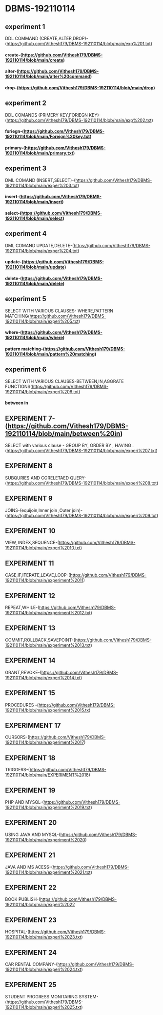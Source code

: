 # DBMS-192110114
## experiment 1
DDL COMMAND (CREATE,ALTER,DROP)-(https://github.com/Vithesh179/DBMS-192110114/blob/main/exp%201.txt)
#### create-(https://github.com/Vithesh179/DBMS-192110114/blob/main/create)
#### alter-(https://github.com/Vithesh179/DBMS-192110114/blob/main/alter%20command)
#### drop-(https://github.com/Vithesh179/DBMS-192110114/blob/main/drop)
## experiment 2
DDL COMANDS (PRIMERY KEY,FORIEGN KEY)-(https://github.com/Vithesh179/DBMS-192110114/blob/main/exp%202.txt)
#### foriegn-(https://github.com/Vithesh179/DBMS-192110114/blob/main/Foreign%20key.txt)
#### primary-(https://github.com/Vithesh179/DBMS-192110114/blob/main/primary.txt)
## experiment 3
DML COMAND (INSERT,SELECT)-(https://github.com/Vithesh179/DBMS-192110114/blob/main/exper%203.txt)
#### insert-(https://github.com/Vithesh179/DBMS-192110114/blob/main/insert)
#### select-(https://github.com/Vithesh179/DBMS-192110114/blob/main/select)
## experiment 4
DML COMAND UPDATE,DELETE-(https://github.com/Vithesh179/DBMS-192110114/blob/main/exper%204.txt)
#### update-(https://github.com/Vithesh179/DBMS-192110114/blob/main/update)
#### delete-(https://github.com/Vithesh179/DBMS-192110114/blob/main/delete)
## experiment 5
SELECT WITH VARIOUS CLAUSES- WHERE,PATTERN MATCHING(https://github.com/Vithesh179/DBMS-192110114/blob/main/experi%205.txt)
#### where-(https://github.com/Vithesh179/DBMS-192110114/blob/main/where)
#### pattern matching-(https://github.com/Vithesh179/DBMS-192110114/blob/main/pattern%20matching)
## experiment 6
SELECT WITH VARIOUS CLAUSES-BETWEEN,IN,AGGRATE FUNCTIONS(https://github.com/Vithesh179/DBMS-192110114/blob/main/experi%206.txt)
#### between in 
## EXPERIMENT 7-(https://github.com/Vithesh179/DBMS-192110114/blob/main/between%20in)
SELECT with various clause - GROUP BY, ORDER BY , HAVING .(https://github.com/Vithesh179/DBMS-192110114/blob/main/experi%207.txt)
## EXPERIMENT 8
SUBQURIES AND CORELETAED QUERY-(https://github.com/Vithesh179/DBMS-192110114/blob/main/experi%208.txt)
## EXPERIMENT 9
JOINS-(equijoin,Inner join ,Outer join)-(https://github.com/Vithesh179/DBMS-192110114/blob/main/experi%209.txt)
## EXPERIMENT 10
VIEW, INDEX,SEQUENCE-(https://github.com/Vithesh179/DBMS-192110114/blob/main/experi%2010.txt)
## EXPERIMENT 11
CASE,IF,ITERATE,LEAVE,LOOP-(https://github.com/Vithesh179/DBMS-192110114/blob/main/experiment%2011)
## EXPERIMENT 12
REPEAT,WHILE-(https://github.com/Vithesh179/DBMS-192110114/blob/main/experiment%2012.txt)
## EXPERIMENT 13
COMMIT,ROLLBACK,SAVEPOINT-(https://github.com/Vithesh179/DBMS-192110114/blob/main/experiment%2013.txt)
## EXPERIMENT 14
GRANT,REVOKE-(https://github.com/Vithesh179/DBMS-192110114/blob/main/experi%2014.txt)
## EXPERIMENT 15
PROCEDURES -(https://github.com/Vithesh179/DBMS-192110114/blob/main/experiment%2015.tx)
## EXPERIMMENT 17
CURSORS-(https://github.com/Vithesh179/DBMS-192110114/blob/main/experiment%2017)
## EXPERIMENT 18
TRIGGERS-(https://github.com/Vithesh179/DBMS-192110114/blob/main/EXPERIMENT%2018)
## EXPERIMENT 19
PHP AND MYSQL-(https://github.com/Vithesh179/DBMS-192110114/blob/main/experiment%2019.txt)
## EXPERIMENT 20
USING JAVA AND MYSQL-(https://github.com/Vithesh179/DBMS-192110114/blob/main/experiment%2020)
## EXPERIMENT 21
JAVA AND MS ACESS-(https://github.com/Vithesh179/DBMS-192110114/blob/main/experiment%2021.txt)
## EXPERIMENT 22
BOOK PUBLISH-(https://github.com/Vithesh179/DBMS-192110114/blob/main/experi%2022
## EXPERIMENT 23
HOSPITAL-(https://github.com/Vithesh179/DBMS-192110114/blob/main/experi%2023.txt)
## EXPERIMENT 24
CAR RENTAL COMPANY-(https://github.com/Vithesh179/DBMS-192110114/blob/main/experi%2024.txt)
## EXPERIMENT 25
STUDENT PROGRESS MONITARING SYSTEM-(https://github.com/Vithesh179/DBMS-192110114/blob/main/experi%2025.txt)











       
       




